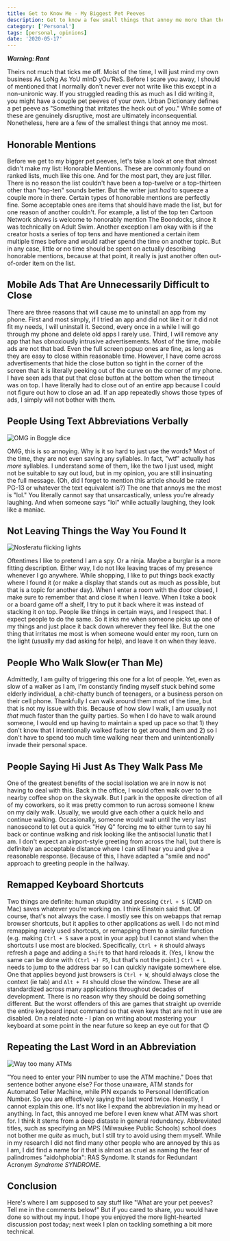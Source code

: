 ```yaml
---
title: Get to Know Me - My Biggest Pet Peeves
description: Get to know a few small things that annoy me more than they should.
category: ['Personal']
tags: [personal, opinions]
date: '2020-05-17'
---
```


**_Warning: Rant_**

Theirs not much that ticks me off. Moist of the time, I will just mind my own business As LoNg As YoU mInD yOu'ReS. Before I scare you away, I should of mentioned that I normally don't never ever not write like this except in a non-unironic way. If you struggled reading this as much as I did writing it, you might have a couple pet peeves of your own. Urban Dictionary defines a pet peeve as "Something that irritates the heck out of you." While some of these are genuinely disruptive, most are ultimately inconsequential. Nonetheless, here are a few of the smallest things that annoy me most.

## Honorable Mentions

Before we get to my bigger pet peeves, let's take a look at one that almost didn't make my list: Honorable Mentions. These are commonly found on ranked lists, much like this one. And for the most part, they are just filler. There is no reason the list couldn't have been a top-twelve or a top-thirteen other than "top-ten" sounds better. But the writer just _had_ to squeeze a couple more in there. Certain types of honorable mentions are perfectly fine. Some acceptable ones are items that should have made the list, but for one reason of another couldn't. For example, a list of the top ten Cartoon Network shows is welcome to honorably mention The Boondocks, since it was technically on Adult Swim. Another exception I am okay with is if the creator hosts a series of top tens and have mentioned a certain item multiple times before and would rather spend the time on another topic. But in any case, little or no time should be spent on actually describing honorable mentions, because at that point, it really is just another often out-of-order item on the list.

## Mobile Ads That Are Unnecessarily Difficult to Close

There are three reasons that will cause me to uninstall an app from my phone. First and most simply, if I tried an app and did not like it or it did not fit my needs, I will uninstall it. Second, every once in a while I will go through my phone and delete old apps I rarely use. Third, I will remove any app that has obnoxiously intrusive advertisements. Most of the time, mobile ads are not that bad. Even the full screen popup ones are fine, as long as they are easy to close within reasonable time. However, I have come across advertisements that hide the close button so tight in the corner of the screen that it is literally peeking out of the curve on the corner of my phone. I have seen ads that put that close button at the bottom when the timeout was on top. I have literally had to close out of an entire app because I could not figure out how to close an ad. If an app repeatedly shows those types of ads, I simply will not bother with them.

## People Using Text Abbreviations Verbally

![OMG in Boggle dice](/images/blog/omg-1934214_640.jpg)

OMG, this is so annoying. Why is it so hard to just use the words? Most of the time, they are not even saving any syllables. In fact, "wtf" actually has _more_ syllables. I understand some of them, like the two I just used, might not be suitable to say out loud, but in my opinion, you are still insinuating the full message. (Oh, did I forget to mention this article should be rated PG-13 or whatever the text equivalent is?) The one that annoys me the most is "lol." You literally cannot say that unsarcastically, unless you're already laughing. And when someone says "lol" while actually laughing, they look like a maniac.

## Not Leaving Things the Way You Found It

![Nosferatu flicking lights](/images/blog/nosferatu-light.gif)

Oftentimes I like to pretend I am a spy. Or a ninja. Maybe a burglar is a more fitting description. Either way, I do not like leaving traces of my presence whenever I go anywhere. While shopping, I like to put things back exactly where I found it (or make a display that stands out as much as possible, but that is a topic for another day). When I enter a room with the door closed, I make sure to remember that and close it when I leave. When I take a book or a board game off a shelf, I try to put it back where it was instead of stacking it on top. People like things in certain ways, and I respect that. I expect people to do the same. So it irks me when someone picks up one of my things and just place it back down wherever they feel like. But the one thing that irritates me most is when someone would enter my roon, turn on the light (usually my dad asking for help), and leave it on when they leave.

## People Who Walk Slow(er Than Me)

Admittedly, I am guilty of triggering this one for a lot of people. Yet, even as slow of a walker as I am, I'm constantly finding myself stuck behind some elderly individual, a chit-chatty bunch of teenagers, or a business person on their cell phone. Thankfully I can walk around them most of the time, but that is not my issue with this. Because of how slow I walk, I am usually not _that_ much faster than the guilty parties. So when I do have to walk around someone, I would end up having to maintain a sped up pace so that 1) they don't know that I intentionally walked faster to get around them and 2) so I don't have to spend too much time walking near them and unintentionally invade their personal space.

## People Saying Hi Just As They Walk Pass Me

One of the greatest benefits of the social isolation we are in now is not having to deal with this. Back in the office, I would often walk over to the nearby coffee shop on the skywalk. But I park in the opposite direction of all of my coworkers, so it was pretty common to run across someone I knew on my daily walk. Usually, we would give each other a quick hello and continue walking. Occasionally, someone would wait until the very last nanosecond to let out a quick "Hey Q" forcing me to either turn to say hi back or continue walking and risk looking like the antisocial lunatic that I am. I don't expect an airport-style greeting from across the hall, but there is definitely an acceptable distance where I can still hear you and give a reasonable response. Because of this, I have adapted a "smile and nod" approach to greeting people in the hallway.

## Remapped Keyboard Shortcuts

Two things are definite: human stupidity and pressing `Ctrl + S` (CMD on Mac) saves whatever you're working on. I think Einstein said that. Of course, that's not always the case. I mostly see this on webapps that remap browser shortcuts, but it applies to other applications as well. I do not mind remapping rarely used shortcuts, or remapping them to a similar function (e.g. making `Ctrl + S` save a post in your app) but I cannot stand when the shortcuts I use most are blocked. Specifically, `Ctrl + R` should always refresh a page and adding a `Shift` to that hard reloads it. (Yes, I know the same can be done with `(Ctrl +) F5`, but that's not the point.) `Ctrl + L` needs to jump to the address bar so I can quickly navigate somewhere else. One that applies beyond just browsers is `Ctrl + W`, should always close the context (ie tab) and `Alt + F4` should close the window. These are all standardized across many applications throughout decades of development. There is no reason why they should be doing something different. But the worst offenders of this are games that straight up override the entire keyboard input command so that even keys that are not in use are disabled. On a related note - I plan on writing about mastering your keyboard at some point in the near future so keep an eye out for that 😊

## Repeating the Last Word in an Abbreviation

![Way too many ATMs](/images/blog/atms.jpg)

"You need to enter your PIN number to use the ATM machine." Does that sentence bother anyone else? For those unaware, ATM stands for Automated Teller Machine, while PIN expands to Personal Identification Number. So you are effectively saying the last word twice. Honestly, I cannot explain this one. It's not like I expand the abbreviation in my head or anything. In fact, this annoyed me before I even knew what ATM was short for. I think it stems from a deep distaste in general redundancy. Abbreviated titles, such as specifying an MPS (Milwaukee Public Schools) school does not bother me _quite_ as much, but I still try to avoid using them myself. While in my research I did not find many other people who are annoyed by this as I am, I did find a name for it that is almost as cruel as naming the fear of palindromes "aidohphobia": RAS Syndome. It stands for Redundant Acronym _Syndrome SYNDROME_.

## Conclusion

Here's where I am supposed to say stuff like "What are your pet peeves? Tell me in the comments below!" But if you cared to share, you would have done so without my input. I hope you enjoyed the more light-hearted discussion post today; next week I plan on tackling something a bit more technical.
